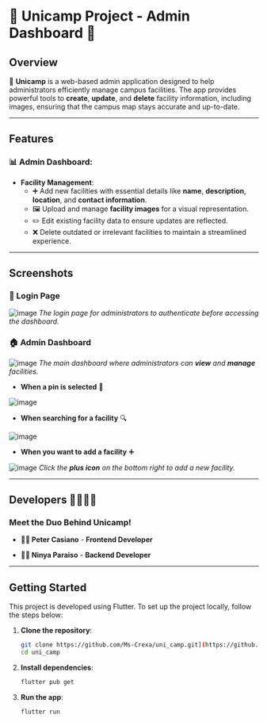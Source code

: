 # 🌟 Unicamp Project - Admin Dashboard 🌟

## Overview

🏫 **Unicamp** is a web-based admin application designed to help administrators efficiently manage campus facilities. The app provides powerful tools to **create**, **update**, and **delete** facility information, including images, ensuring that the campus map stays accurate and up-to-date.

---

## Features

### 📊 Admin Dashboard:
- **Facility Management**:
  - ➕ Add new facilities with essential details like **name**, **description**, **location**, and **contact information**.
  - 🖼️ Upload and manage **facility images** for a visual representation.
  - ✏️ Edit existing facility data to ensure updates are reflected.
  - ❌ Delete outdated or irrelevant facilities to maintain a streamlined experience.

---

## Screenshots

### 🔑 Login Page
![image](https://github.com/user-attachments/assets/cb905319-d225-4553-aa17-72a2059424e2)
*The login page for administrators to authenticate before accessing the dashboard.*

### 🏠 Admin Dashboard
![image](https://github.com/user-attachments/assets/1b0cb04a-75b8-40e7-b132-7edbbd43009f)
*The main dashboard where administrators can **view** and **manage** facilities.*

- **When a pin is selected** 📍
  
![image](https://github.com/user-attachments/assets/4e934f48-ca3a-4827-b39a-e7e128b709ed)

- **When searching for a facility** 🔍
  
![image](https://github.com/user-attachments/assets/cede14b2-d497-4e54-99ea-438c3e59a410)

- **When you want to add a facility** ➕

![image](https://github.com/user-attachments/assets/017775ce-53b0-452e-bd75-8a8da5816fdb)
*Click the **plus icon** on the bottom right to add a new facility.*

---

## Developers 👨‍💻👩‍💻

### Meet the Duo Behind Unicamp!

- **👨‍💻 Peter Casiano** - **Frontend Developer**  

- **👩‍💻 Ninya Paraiso** - **Backend Developer**  


---

## Getting Started 

This project is developed using Flutter. To set up the project locally, follow the steps below:

1. **Clone the repository**:  
   ```bash
   git clone https://github.com/Ms-Crexa/uni_camp.git](https://github.com/Ms-Crexa/uni_camp.git
   cd uni_camp

2. **Install dependencies**:  
   ```bash
   flutter pub get

3. **Run the app**:  
   ```bash
   flutter run

